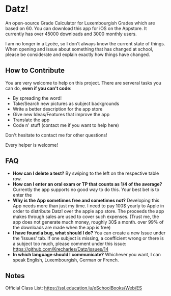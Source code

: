 # Datz!

An open-source Grade Calculator for Luxembourgish Grades which are based on 60.
You can download this app for iOS on the Appstore. It currently has over 45000 downloads and 3000 monthly users.

I am no longer in a Lycée, so I don't always know the current state of things.
When opening and issue about something that has changed at school, please be considerate and explain exactly how things have changed.

## How to Contribute

You are very welcome to help on this project. There are serveral tasks you can do, **even if you can't code**:

- By spreading the word!
- Take/Search new pictures as subject backgrounds
- Write a better description for the app store
- Give new Ideas/Features that improve the app
- Translate the app
- Code n' stuff (contact me if you want to help here)

Don't hesitate to contact me for other questions!

Every helper is welcome!

## FAQ

- **How can I delete a test?** By swiping to the left on the respective table row.
- **How can I enter an oral exam or TP that counts as 1/4 of the average?** Currently the app supports no good way to do this. Your best bet is to enter the
- **Why is the App sometimes free and sometimes not?** Developing this App needs more than just my time. I need to pay 100$ yearly to Apple in order to distribute Datz! over the apple app store. The proceeds the app makes through sales are used to cover such expenses. (Trust me, the app does not generate much money, roughly 30$ a month. over 99% of the downloads are made when the app is free)
- **I have found a bug, what should I do?** You can create a new Issue under the 'Issues' tab. If one subject is missing, a coefficient wrong or there is a subject too much, please comment under this issue: https://github.com/Krecharles/Datz/issues/14
- **In which language should I communicate?** Whichever you want, I can speak English, Luxembourgish, German or French.

## Notes

Official Class List: https://ssl.education.lu/eSchoolBooks/Web/ES
